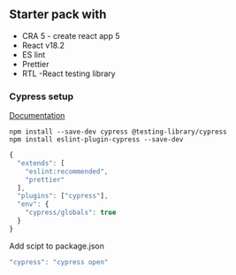 ## Starter pack with 

- CRA 5 - create react app 5 
- React v18.2
- ES lint
- Prettier
- RTL -React testing library


### Cypress setup

[Documentation](https://testing-library.com/docs/cypress-testing-library/intro/)


```code
npm install --save-dev cypress @testing-library/cypress
npm install eslint-plugin-cypress --save-dev
```

```js
{
  "extends": [
    "eslint:recommended",
    "prettier"
  ],
  "plugins": ["cypress"],
  "env": {
    "cypress/globals": true
  }
}

```

Add scipt to package.json

```js 
"cypress": "cypress open"
```